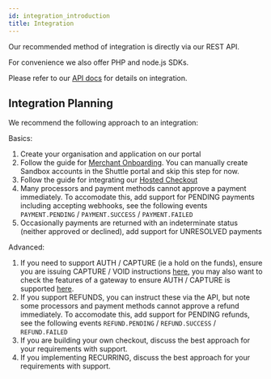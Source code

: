 ```yaml
---
id: integration_introduction
title: Integration
---
```


Our recommended method of integration is directly via our REST API.

For convenience we also offer PHP and node.js SDKs. 

Please refer to our [API docs](https://api.shuttleglobal.com) for details on integration.

## Integration Planning

We recommend the following approach to an integration: 

Basics:

1. Create your organisation and application on our portal
2. Follow the guide for [Merchant Onboarding](https://api.shuttleglobal.com/?version=latest#7027a5f1-8ae3-46fe-80e6-8d206a62dad1). You can manually create Sandbox accounts in the Shuttle portal and skip this step for now.
3. Follow the guide for integrating our [Hosted Checkout](https://api.shuttleglobal.com/?version=latest#9dd09218-5f9c-4e04-a19f-105607a75c8a)
4. Many processors and payment methods cannot approve a payment immediately. To accomodate this, add support for PENDING payments including accepting webhooks, see the following events `PAYMENT.PENDING` / `PAYMENT.SUCCESS` / `PAYMENT.FAILED`
5. Occasionally payments are returned with an indeterminate status (neither approved or declined), add support for UNRESOLVED payments


Advanced:

1. If you need to support AUTH / CAPTURE (ie a hold on the funds), ensure you are issuing CAPTURE / VOID instructions [here](https://api.shuttleglobal.com/?version=latest#3dfa2a64-7825-434d-8d78-3ada6ce08104), you may also want to check the features of a gateway to ensure AUTH / CAPTURE is supported [here](https://api.shuttleglobal.com/?version=latest#736178ba-b75c-40d2-b2cb-4403c1ae3bcd).
2. If you support REFUNDS, you can instruct these via the API, but note some processors and payment methods cannot approve a refund immediately. To accomodate this, add support for PENDING refunds, see the following events `REFUND.PENDING` / `REFUND.SUCCESS` / `REFUND.FAILED`
2. If you are building your own checkout, discuss the best approach for your requirements with support. 
3. If you implementing RECURRING, discuss the best approach for your requirements with support. 

